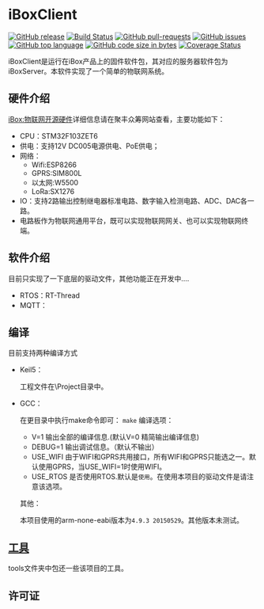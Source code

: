 # iBoxClient #



[![GitHub release](https://img.shields.io/github/release/fanwenl/iBoxClient.svg)](https://github.com/fanwenl/iBoxClient/releases)
[![Build Status](https://travis-ci.org/fanwenl/iBoxClient.svg?branch=master)](https://travis-ci.org/fanwenl/iBoxClient)
[![GitHub pull-requests](https://img.shields.io/github/issues-pr/fanwenl/iBoxClient.svg)](https://github.com/fanwenl/iBoxClient)
[![GitHub issues](https://img.shields.io/github/issues-raw/fanwenl/iBoxClient.svg)](https://github.com/fanwenl/iBoxClient/issues)
[![GitHub top language](https://img.shields.io/github/languages/top/fanwenl/iBoxClient.svg)](https://github.com/fanwenl/iBoxClient)
[![GitHub code size in bytes](https://img.shields.io/github/languages/code-size/fanwenl/iBoxClient.svg)](https://github.com/fanwenl/iBoxClient)
[![Coverage Status](https://coveralls.io/repos/github/fanwenl/iBoxClient/badge.svg?branch=master)](https://coveralls.io/github/fanwenl/iBoxClient?branch=master)






iBoxClient是运行在iBox产品上的固件软件包，其对应的服务器软件包为iBoxServer。本软件实现了一个简单的物联网系统。

## 硬件介绍 ##

[iBox:物联网开源硬件](http://z.elecfans.com/135.html)详细信息请在聚丰众筹网站查看，主要功能如下：
- CPU：STM32F103ZET6
- 供电：支持12V  DC005电源供电、PoE供电；
- 网络：
    * Wifi:ESP8266
    * GPRS:SIM800L
    * 以太网:W5500
    * LoRa:SX1276
- IO：支持2路输出控制继电器标准电路、数字输入检测电路、ADC、DAC各一路。
- 电路板作为物联网通用平台，既可以实现物联网网关、也可以实现物联网终端。

## 软件介绍 ##

目前只实现了一下底层的驱动文件，其他功能正在开发中....
- RTOS：RT-Thread
- MQTT：

## 编译 ##
目前支持两种编译方式
- Keil5：

    工程文件在\Project目录中。
- GCC：

    在更目录中执行make命令即可：
    `make`
    编译选项：

    * V=1 输出全部的编译信息.(默认V=0 精简输出编译信息)
    * DEBUG=1 输出调试信息。（默认不输出）
    * USE_WIFI 由于WIFI和GPRS共用接口，所有WIFI和GPRS只能选之一。默认使用GPRS，当USE_WIFI=1时使用WIFI。
    * USE_RTOS 是否使用RTOS.默认是`使用`。在使用本项目的驱动文件是请注意该选项。

    其他：

    本项目使用的arm-none-eabi版本为`4.9.3 20150529`。其他版本未测试。
## [工具](./tools/readme.md) ##
tools文件夹中包还一些该项目的工具。

## 许可证 ##

